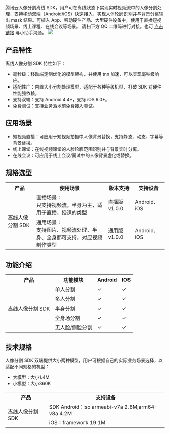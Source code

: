 腾讯云人像分割离线 SDK，用户可在离线状态下实现实时视频流中的人像分割处理，支持移动双端（Android/iOS）快速接入，实现人体轮廓识别并与背景分离输出 mask 结果。可植入 App、移动硬件产品、大型硬件设备中，使用于直播短视频场景、线上课程、在线会议等场景。
请扫下方 QQ 二维码进行对接。也可 [点击链接](https://webpage.qidian.qq.com/2/chat/pc/index.html?linkType=1&env=ol&kfuin=2885733993&fid=412&key=a9afb2d57a71085911a6626e3acbf279&cate=1&source=0&isLBS=0&isCustomEntry=0&type=16&ftype=1&_type=wpa&qidian=true&waitTime=8189&clickid=tzz58b.il0w5u.kk80baog&callImType=2&delayTime=10&roleValue=0&roleData=3006001490&translateSwitch=0) 与小助手沟通。
![](https://main.qcloudimg.com/raw/e9b33126f5244f693d8d28402a811f0a.png)

## 产品特性
离线人像分割 SDK 特性如下：
- 毫秒级：移动端定制优化的模型架构，并使用 tnn 加速，可以实现毫秒级响应。
- 适配性广：内置大小分割处理模型，适配于各种等级机型，打破 SDK 对硬件性能强依赖。
- 支持双端：支持 Android 4.4+，支持 iOS 9.0+。
- 免费测试：支持业务落地前免费接入测试。


## 应用场景
- 短视频直播：可应用于短视频拍摄中人像背景替换，支持静态、动态、字幕等背景替换。
- 线上课堂：在线视频课堂的人脸轮廓范围识别并与背景实时分离。
- 在线会议：可应用于线上会议/面试中的人像背景虚化或替换。

## 规格选型

<table>
     <tr>
         <th>产品</th>  
         <th>使用场景</th>  
				 <th>版本支持</th>  
				 <th>支持设备</th>  
     </tr>
  <tr>      
      <td rowspan="2">离线人像分割 SDK</td>   
      <td>直播场景：<br>只支持视频流，半身为主，适用于直播、授课的类型</td> 
			 <td>直播版v1.0.0</td> 
			 <td>Android、iOS</td>  
 </tr> 
   <tr>      
      <td>通用场景：<br>支持图片、视频流处理、半身、全身都可支持，对应视频制作类型</td>   
      <td>通用版v1.0.0</td>  
			 <td>	Android、iOS</td>  
		 </tr>	
</table>

## 功能介绍

<table>
     <tr>
         <th>产品</th>  
         <th>功能模块</th>  
         <th>Android</th>  
				 <th>IOS</th> 
     </tr>
  <tr>      
         <td rowspan="5">离线人像分割 SDK</td>   
      <td>单人分割</td>   
      <td>&#10003; </td>   
			<td>&#10003;</td>    
     </tr> 
  <tr>
      <td>多人分割 </td>   
      <td>&#10003;</td>
			 <td>&#10003;</td>
     </tr> 
  <tr>      
      <td>半身分割 </td>   
      <td>&#10003;</td>
			 <td>&#10003;</td>
     </tr> 
		   <tr>      
      <td>全身场分割 </td>   
      <td>&#10003;</td>
			 <td>&#10003;</td>
     </tr> 
		   <tr>      
      <td>无人脸/侧脸分割 </td>   
      <td>&#10003;</td>
			 <td>&#10003;</td>
     </tr> 
</table>

## 技术规格
人像分割 SDK 双端提供大小两种模型，用户可根据自己的实际业务场景选择，以适配不同规格的机型：
- 大模型：大小1.4M
- 小模型：大小360K

<table>
     <tr>
         <th>产品</th>  
         <th>支持设备</th>  
     </tr>
  <tr>      
      <td rowspan="2">离线人像分割 SDK</td>   
      <td>SDK Android：so armeabi-v7a 2.8M;arm64-v8a 4.2M</td>   
 </tr> 
  <tr>      
      <td> iOS：framework 19.1M </td>   
		</tr> 
</table>
